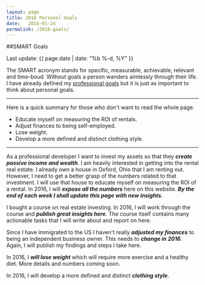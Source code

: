 ```yaml
---
layout: page
title: 2016 Personal Goals
date:   2016-01-24
permalink: /2016-goals/
---
```

##SMART Goals

<p>Last update: {{ page.date | date: "%b %-d, %Y" }}</p>

The SMART acronym stands for specific, measurable, achievable, relevant and time-boud. Without goals a person wanders aimlessly through their life. I have already defined my [professional goals](http://shankxwebdev.com/my-professional-goals-for-2016/) but it is just as important to think about personal goals.
<hr>
Here is a quick summary for those who don't want to read the whole page.

- Educate myself on measuring the ROI of rentals.
- Adjust finances to being self-employed.
- Lose weight.
- Develop a more defined and distinct clothing style.
<hr>

As a professional developer I want to invest my assets so that they ***create passive income and wealth***. I am heavily interested in getting into the rental real estate. I already own a house in Oxford, Ohio that I am renting out. However, I need to get a better grasp of the numbers related to that investment. I will use that house to educate myself on measuring the ROI of a rental. In 2016, I will ***expose all the numbers*** here on this website. ***By the end of each week I shall update this page with new insights.***

I bought a course on real estate investing. In 2016, I will work through the course and ***publish great insights here***. The course itself contains many actionable tasks that I will write about and report on here.

Since I have immigrated to the US I haven't really ***adjusted my finances*** to being an independent business owner. This needs to ***change in 2016***. Again, I will publish my findings and steps I take here.

In 2016, I ***will lose weight*** which will require more exercise and a healthy diet. More details and numbers coming soon.

In 2016, I will develop a more defined and distinct ***clothing style***.
